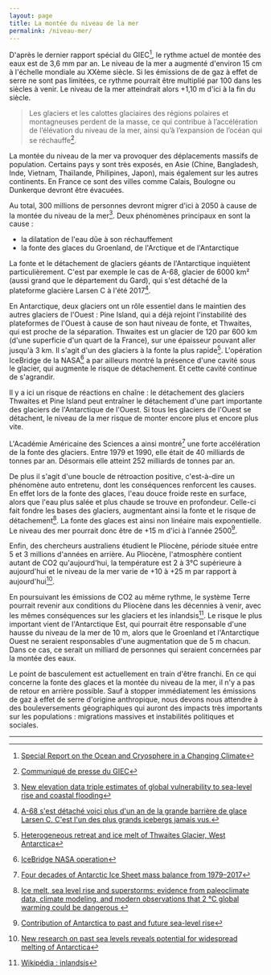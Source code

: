 ```yaml
---
layout: page
title: La montée du niveau de la mer
permalink: /niveau-mer/
---
```


D'après le dernier rapport spécial du GIEC[^giec], le rythme actuel de montée des eaux est de 3,6 mm par an. Le niveau de la mer a augmenté d'environ 15 cm à l'échelle mondiale au XXème siècle. Si les émissions de de gaz à effet de serre ne sont pas limitées, ce rythme pourrait être multiplié par 100 dans les siècles à venir. Le niveau de la mer atteindrait alors +1,10 m d'ici à la fin du siècle.

> Les glaciers et les calottes glaciaires des régions polaires et montagneuses perdent de la masse, ce qui contribue à l’accélération de l’élévation du niveau de la mer, ainsi qu’à l’expansion de l’océan qui se réchauffe[^giec-presse].

La montée du niveau de la mer va provoquer des déplacements massifs de population. Certains pays y sont très exposés, en Asie (Chine, Bangladesh, Inde, Vietnam, Thaïlande, Philipines, Japon), mais également sur les autres continents. En France ce sont des villes comme Calais, Boulogne ou Dunkerque devront être évacuées.

Au total, 300 millions de personnes devront migrer d'ici à 2050 à cause de la montée du niveau de la mer[^nature-communications]. Deux phénomènes principaux en sont la cause :

* la dilatation de l'eau dûe à son réchauffement
* la fonte des glaces du Groenland, de l'Arctique et de l'Antarctique

La fonte et le détachement de glaciers géants de l'Antarctique inquiètent particulièrement. C'est par exemple le cas de A-68, glacier de 6000 km² (aussi grand que le département du Gard), qui s'est détaché de la plateforme glacière Larsen C à l'été 2017[^a-68].

En Antarctique, deux glaciers ont un rôle essentiel dans le maintien des autres glaciers de l'Ouest : Pine Island, qui a déjà rejoint l'instabilité des plateformes de l'Ouest à cause de son haut niveau de fonte, et Thwaites, qui est proche de la séparation. Thwaites est un glacier de 120 par 600 km (d'une superficie d'un quart de la France), sur une épaisseur pouvant aller jusqu'à 3 km. Il s'agit d'un des glaciers à la fonte la plus rapide[^science-advance]. L'opération IceBridge de la NASA[^ice-bridge] a par ailleurs montré la présence d'une cavité sous le glacier, qui augmente le risque de détachement. Et cette cavité continue de s'agrandir.

Il y a ici un risque de réactions en chaîne : le détachement des glaciers Thwaites et Pine Island peut entraîner le détachement d'une part importante des glaciers de l'Antarctique de l'Ouest. Si tous les glaciers de l'Ouest se détachent, le niveau de la mer risque de monter encore plus et encore plus vite.

L'Académie Américaine des Sciences a ainsi montré[^pnas] une forte accélération de la fonte des glaciers. Entre 1979 et 1990, elle était de 40 milliards de tonnes par an. Désormais elle atteint 252 milliards de tonnes par an.

De plus il s'agit d'une boucle de rétroaction positive, c'est-à-dire un phénomène auto entretenu, dont les conséquences renforcent les causes. En effet lors de la fonte des glaces, l'eau douce froide reste en surface, alors que l'eau plus salée et plus chaude se trouve en profondeur. Celle-ci fait fondre les bases des glaciers, augmentant ainsi la fonte et le risque de détachement[^atmos]. La fonte des glaces est ainsi non linéaire mais exponentielle. Le niveau des mer pourrait donc être de +15 m d'ici à l'année 2500[^nature].

Enfin, des chercheurs australiens étudient le Pliocène, période située entre 5 et 3 millions d'années en arrière. Au Pliocène, l'atmosphère contient autant de CO2 qu'aujourd'hui, la température est 2 à 3°C supérieure à aujourd'hui et le niveau de la mer varie de +10 à +25 m par rapport à aujourd'hui[^victoria].

En poursuivant les émissions de CO2 au même rythme, le système Terre pourrait revenir aux conditions du Pliocène dans les décennies à venir, avec les mêmes conséquences sur les glaciers et les inlandsis[^inlandsis]. Le risque le plus important vient de l'Antarctique Est, qui pourrait être responsable d'une hausse du niveau de la mer de 10 m, alors que le Groenland et l'Antarctique Ouest ne seraient responsables d'une augmentation que de 5 m chacun. Dans ce cas, ce serait un milliard de personnes qui seraient concernées par la montée des eaux.

Le point de basculement est actuellement en train d'être franchi. En ce qui concerne la fonte des glaces et la montée du niveau de la mer, il n'y a pas de retour en arrière possible. Sauf à stopper immédiatement les émissions de gaz à effet de serre d'origine anthropique, nous devons nous attendre à des bouleversements géographiques qui auront des impacts très importants sur les populations : migrations massives et instabilités politiques et sociales.

---

[^giec]: [Special Report on the Ocean and Cryosphere in a Changing Climate](https://www.ipcc.ch/srocc/home/)

[^giec-presse]: [Communiqué de presse du GIEC](https://www.ipcc.ch/site/assets/uploads/sites/3/2019/09/SROCC_PressRelease_FR.pdf)

[^nature-communications]: [New elevation data triple estimates of global vulnerability to sea-level rise and coastal flooding](https://www.nature.com/articles/s41467-019-12808-z)

[^a-68]: [A-68 s'est détaché voici plus d'un an de la grande barrière de glace Larsen C. C'est l'un des plus grands icebergs jamais vus.](https://www.futura-sciences.com/planete/actualites/climatologie-antarctique-plus-grands-icebergs-jamais-vus-prend-large-65488)

[^ice-bridge]: [IceBridge NASA operation](https://www.nasa.gov/mission_pages/icebridge/index.html)

[^science-advance]: [Heterogeneous retreat and ice melt of Thwaites Glacier, West Antarctica](https://advances.sciencemag.org/content/5/1/eaau3433)

[^pnas]: [Four decades of Antarctic Ice Sheet mass balance from 1979–2017](https://www.pnas.org/content/116/4/1095)

[^nature]: [Contribution of Antarctica to past and future sea-level rise](https://www.nature.com/articles/nature17145)

[^inlandsis]: [Wikipédia : inlandsis](https://fr.wikipedia.org/wiki/Inlandsis)

[^atmos]: [Ice melt, sea level rise and superstorms: evidence from paleoclimate data, climate modeling, and modern observations that 2 °C global warming could be dangerous ](https://www.atmos-chem-phys.net/16/3761/2016/)

[^victoria]: [New research on past sea levels reveals potential for widespread melting of Antarctica](https://www.gns.cri.nz/Home/News-and-Events/Media-Releases/melting-of-Antarctica)